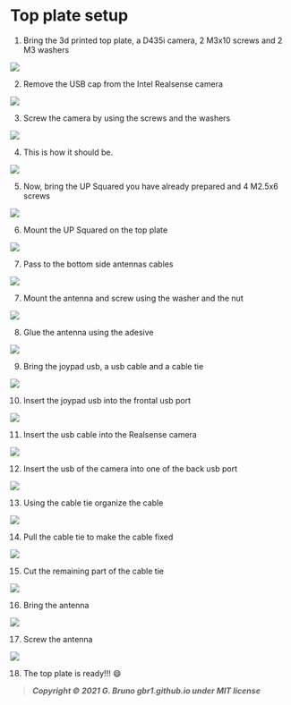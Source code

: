 # Top plate setup

1. Bring the 3d printed top plate, a D435i camera, 2 M3x10 screws and 2 M3 washers

![](../doc_images/assembly/top_steps/top_steps.001.png)

2. Remove the USB cap from the Intel Realsense camera

![](../doc_images/assembly/top_steps/top_steps.002.png)

3. Screw the camera by using the screws and the washers

![](../doc_images/assembly/top_steps/top_steps.003.png)

4. This is how it should be.

![](../doc_images/assembly/top_steps/top_steps.004.png)

5. Now, bring the UP Squared you have already prepared and 4 M2.5x6 screws

![](../doc_images/assembly/top_steps/top_steps.005.png)

6. Mount the UP Squared on the top plate

![](../doc_images/assembly/top_steps/top_steps.006.png)

7. Pass to the bottom side antennas cables

![](../doc_images/assembly/top_steps/top_steps.007.png)

7. Mount the antenna and screw using the washer and the nut

![](../doc_images/assembly/top_steps/top_steps.008.png)

8. Glue the antenna using the adesive

![](../doc_images/assembly/top_steps/top_steps.009.png)

9. Bring the joypad usb, a usb cable and a cable tie

![](../doc_images/assembly/top_steps/top_steps.010.png)

10. Insert the joypad usb into the frontal usb port

![](../doc_images/assembly/top_steps/top_steps.011.png)

11. Insert the usb cable into the Realsense camera

![](../doc_images/assembly/top_steps/top_steps.012.png)

12. Insert the usb of the camera into one of the back usb port

![](../doc_images/assembly/top_steps/top_steps.013.png)

13. Using the cable tie organize the cable

![](../doc_images/assembly/top_steps/top_steps.014.png)

14. Pull the cable tie to make the cable fixed

![](../doc_images/assembly/top_steps/top_steps.015.png)

15. Cut the remaining part of the cable tie

![](../doc_images/assembly/top_steps/top_steps.016.png)

16. Bring the antenna

![](../doc_images/assembly/top_steps/top_steps.017.png)

17. Screw the antenna

![](../doc_images/assembly/top_steps/top_steps.018.png)

18. The top plate is ready!!! :smile:

> ***Copyright © 2021 G. Bruno gbr1.github.io under MIT license***
